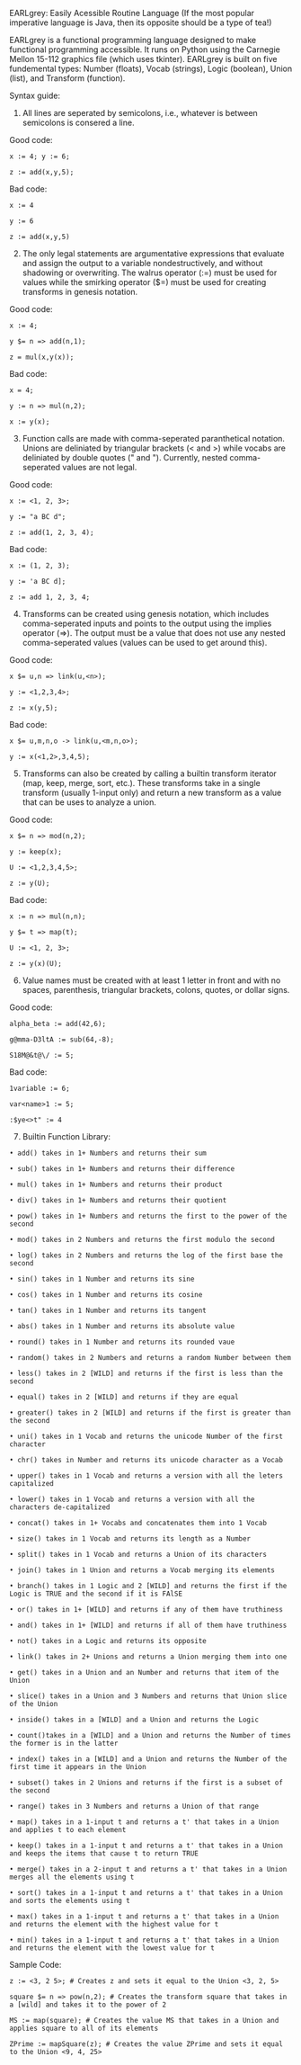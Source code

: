 EARLgrey: Easily Acessible Routine Language
(If the most popular imperative language is Java, then its opposite should be a type of tea!)

EARLgrey is a functional programming language designed to make functional programming accessible. It runs on Python using the Carnegie Mellon 15-112 graphics file (which uses tkinter).
EARLgrey is built on five fundemental types: Number (floats), Vocab (strings), Logic (boolean), Union (list), and Transform (function).

Syntax guide:

1. All lines are seperated by semicolons, i.e., whatever is between semicolons is consered a line.

  Good code:
  
    x := 4; y := 6; 
    
    z := add(x,y,5);
    
  Bad code:
  
    x := 4
    
    y := 6
    
    z := add(x,y,5)
    
2. The only legal statements are argumentative expressions that evaluate and assign the output to a variable nondestructively, and without shadowing or overwriting. The walrus operator (:=) must be used for values while the smirking operator ($=) must be used for creating transforms in genesis notation.

  Good code:
  
    x := 4;
    
    y $= n => add(n,1);
    
    z = mul(x,y(x));
    
  Bad code:
  
    x = 4;
    
    y := n => mul(n,2);
    
    x := y(x);
    
3. Function calls are made with comma-seperated paranthetical notation. Unions are deliniated by triangular brackets (< and >) while vocabs are deliniated by double quotes (" and "). Currently, nested comma-seperated values are not legal.

  Good code:
  
    x := <1, 2, 3>;
    
    y := "a BC d";
    
    z := add(1, 2, 3, 4);
    
  Bad code:
  
    x := (1, 2, 3);
    
    y := 'a BC d];
    
    z := add 1, 2, 3, 4;
    
4. Transforms can be created using genesis notation, which includes comma-seperated inputs and points to the output using the implies operator (=>). The output must be a value that does not use any nested comma-seperated values (values can be used to get around this).

  Good code:
  
    x $= u,n => link(u,<n>);
  
    y := <1,2,3,4>;
    
    z := x(y,5);
    
  Bad code:
  
    x $= u,m,n,o -> link(u,<m,n,o>);
    
    y := x(<1,2>,3,4,5);
    
 5. Transforms can also be created by calling a builtin transform iterator (map, keep, merge, sort, etc.). These transforms take in a single transform (usually 1-input only) and return a new transform as a value that can be uses to analyze a union.
 
  Good code:
  
    x $= n => mod(n,2);
    
    y := keep(x);
    
    U := <1,2,3,4,5>;
    
    z := y(U);
    
  Bad code:
  
    x := n => mul(n,n);
    
    y $= t => map(t);
    
    U := <1, 2, 3>;
    
    z := y(x)(U);
    
6. Value names must be created with at least 1 letter in front and with no spaces, parenthesis, triangular brackets, colons, quotes, or dollar signs.

  Good code:
  
    alpha_beta := add(42,6);
    
    g@mma-D3ltA := sub(64,-8);
    
    S18M@&t@\/ := 5;
    
  Bad code:
  
    1variable := 6;
    
    var<name>1 := 5;
    
    :$ye<>t" := 4
    
  7. Builtin Function Library:

    • add() takes in 1+ Numbers and returns their sum

    • sub() takes in 1+ Numbers and returns their difference

    • mul() takes in 1+ Numbers and returns their product

    • div() takes in 1+ Numbers and returns their quotient

    • pow() takes in 1+ Numbers and returns the first to the power of the second

    • mod() takes in 2 Numbers and returns the first modulo the second

    • log() takes in 2 Numbers and returns the log of the first base the second

    • sin() takes in 1 Number and returns its sine

    • cos() takes in 1 Number and returns its cosine

    • tan() takes in 1 Number and returns its tangent

    • abs() takes in 1 Number and returns its absolute value

    • round() takes in 1 Number and returns its rounded vaue

    • random() takes in 2 Numbers and returns a random Number between them

    • less() takes in 2 [WILD] and returns if the first is less than the second

    • equal() takes in 2 [WILD] and returns if they are equal

    • greater() takes in 2 [WILD] and returns if the first is greater than the second

    • uni() takes in 1 Vocab and returns the unicode Number of the first character

    • chr() takes in Number and returns its unicode character as a Vocab

    • upper() takes in 1 Vocab and returns a version with all the leters capitalized

    • lower() takes in 1 Vocab and returns a version with all the characters de-capitalized

    • concat() takes in 1+ Vocabs and concatenates them into 1 Vocab

    • size() takes in 1 Vocab and returns its length as a Number

    • split() takes in 1 Vocab and returns a Union of its characters

    • join() takes in 1 Union and returns a Vocab merging its elements

    • branch() takes in 1 Logic and 2 [WILD] and returns the first if the Logic is TRUE and the second if it is FAlSE

    • or() takes in 1+ [WILD] and returns if any of them have truthiness

    • and() takes in 1+ [WILD] and returns if all of them have truthiness

    • not() takes in a Logic and returns its opposite

    • link() takes in 2+ Unions and returns a Union merging them into one

    • get() takes in a Union and an Number and returns that item of the Union

    • slice() takes in a Union and 3 Numbers and returns that Union slice of the Union

    • inside() takes in a [WILD] and a Union and returns the Logic

    • count()takes in a [WILD] and a Union and returns the Number of times the former is in the latter

    • index() takes in a [WILD] and a Union and returns the Number of the first time it appears in the Union

    • subset() takes in 2 Unions and returns if the first is a subset of the second

    • range() takes in 3 Numbers and returns a Union of that range

    • map() takes in a 1-input t and returns a t' that takes in a Union and applies t to each element

    • keep() takes in a 1-input t and returns a t' that takes in a Union and keeps the items that cause t to return TRUE

    • merge() takes in a 2-input t and returns a t' that takes in a Union merges all the elements using t

    • sort() takes in a 1-input t and returns a t' that takes in a Union and sorts the elements using t

    • max() takes in a 1-input t and returns a t' that takes in a Union and returns the element with the highest value for t

    • min() takes in a 1-input t and returns a t' that takes in a Union and returns the element with the lowest value for t
    
  Sample Code:
    
    z := <3, 2 5>; # Creates z and sets it equal to the Union <3, 2, 5>
    
    square $= n => pow(n,2); # Creates the transform square that takes in a [wild] and takes it to the power of 2
    
    MS := map(square); # Creates the value MS that takes in a Union and applies square to all of its elements
    
    ZPrime := mapSquare(z); # Creates the value ZPrime and sets it equal to the Union <9, 4, 25>
